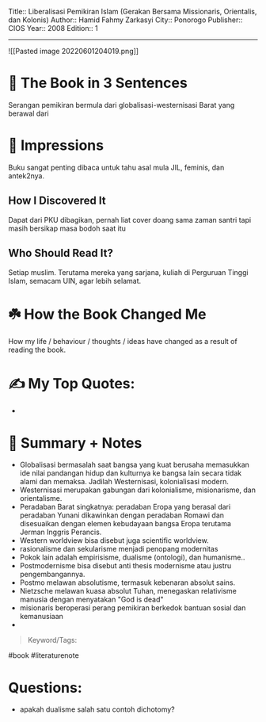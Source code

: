 
Title:: Liberalisasi Pemikiran Islam (Gerakan Bersama Missionaris, Orientalis, dan Kolonis)
Author:: Hamid Fahmy Zarkasyi
City:: Ponorogo
Publisher:: CIOS
Year:: 2008
Edition:: 1

---
![[Pasted image 20220601204019.png]]

# 🚀 The Book in 3 Sentences
Serangan pemikiran bermula dari globalisasi-westernisasi Barat yang berawal dari 

# 🎨 Impressions
Buku sangat penting dibaca untuk tahu asal mula JIL, feminis, dan antek2nya. 

## How I Discovered It
Dapat dari PKU dibagikan, pernah liat cover doang sama zaman santri tapi masih bersikap masa bodoh saat itu

## Who Should Read It?
Setiap muslim. Terutama mereka yang sarjana, kuliah di Perguruan Tinggi Islam, semacam UIN, agar lebih selamat.

# ☘️ How the Book Changed Me
How my life / behaviour / thoughts / ideas have changed as a result of reading the book.

# ✍️ My Top Quotes:
- 


# 📒 Summary + Notes
- Globalisasi bermasalah saat bangsa yang kuat berusaha memasukkan ide nilai pandangan hidup dan kulturnya ke bangsa lain secara tidak alami dan memaksa. Jadilah Westernisasi, kolonialisasi modern.
- Westernisasi merupakan gabungan dari kolonialisme, misionarisme, dan orientalisme.
- Peradaban Barat singkatnya: peradaban Eropa yang berasal dari peradaban Yunani dikawinkan dengan peradaban Romawi dan disesuaikan dengan elemen kebudayaan bangsa Eropa terutama Jerman Inggris Perancis.
- Western worldview bisa disebut juga scientific worldview. 
- rasionalisme dan sekularisme menjadi penopang modernitas
- Pokok lain adalah empirisisme, dualisme (ontologi), dan humanisme..
- Postmodernisme bisa disebut anti thesis modernisme atau justru pengembangannya.
- Postmo melawan absolutisme, termasuk kebenaran absolut sains. 
- Nietzsche melawan kuasa absolut Tuhan, menegaskan relativisme manusia dengan menyatakan "God is dead"
- misionaris beroperasi perang pemikiran berkedok bantuan sosial dan kemanusiaan
- 

> Keyword/Tags: 

#book
#literaturenote 

# Questions:
- apakah dualisme salah satu contoh dichotomy?